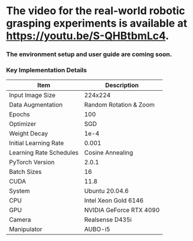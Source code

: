 
# The video for the real-world robotic grasping experiments is available at https://youtu.be/S-QHBtbmLc4.
### The environment setup and user guide are coming soon.
### Key Implementation Details

| Item                    | Description                        |
|-------------------------|------------------------------------|
| Input Image Size        | 224x224                            |
| Data Augmentation       | Random Rotation & Zoom             |
| Epochs                  | 100                                |
| Optimizer               | SGD                                |
| Weight Decay            | 1e-4                               |
| Initial Learning Rate   | 0.001                              |
| Learning Rate Schedules | Cosine Annealing                   |
| PyTorch Version         | 2.0.1                              |
| Batch Sizes             | 16                                 |
| CUDA                    | 11.8                               |
| System                  | Ubuntu 20.04.6                     |
| CPU                     | Intel Xeon Gold 6146               |
| GPU                     | NVIDIA GeForce RTX 4090            |
| Camera                  | Realsense D435i                    |
| Manipulator             | AUBO-i5                            |
